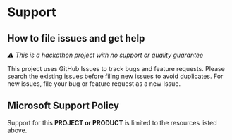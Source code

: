 # Support

## How to file issues and get help  

_⚠ This is a hackathon project with no support or quality guarantee_

This project uses GitHub Issues to track bugs and feature requests. Please search the existing 
issues before filing new issues to avoid duplicates. For new issues, file your bug or 
feature request as a new Issue.

## Microsoft Support Policy  

Support for this **PROJECT or PRODUCT** is limited to the resources listed above.
